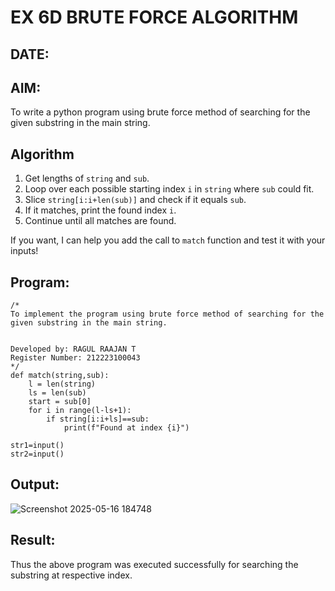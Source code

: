 # EX 6D BRUTE FORCE ALGORITHM
## DATE:

## AIM:
To write a python program using brute force method of searching for the given substring in the main string.

## Algorithm

1. Get lengths of `string` and `sub`.
2. Loop over each possible starting index `i` in `string` where `sub` could fit.
3. Slice `string[i:i+len(sub)]` and check if it equals `sub`.
4. If it matches, print the found index `i`.
5. Continue until all matches are found.

If you want, I can help you add the call to `match` function and test it with your inputs!
   

## Program:
```
/*
To implement the program using brute force method of searching for the given substring in the main string.


Developed by: RAGUL RAAJAN T
Register Number: 212223100043
*/
def match(string,sub):
    l = len(string)
    ls = len(sub)
    start = sub[0]
    for i in range(l-ls+1):
        if string[i:i+ls]==sub:
            print(f"Found at index {i}")

str1=input()
str2=input()

```

## Output:

![Screenshot 2025-05-16 184748](https://github.com/user-attachments/assets/04503fdb-25a1-4ff5-b1b4-66939dab5c59)


## Result:
Thus the above program was executed successfully for searching the substring at respective index.
